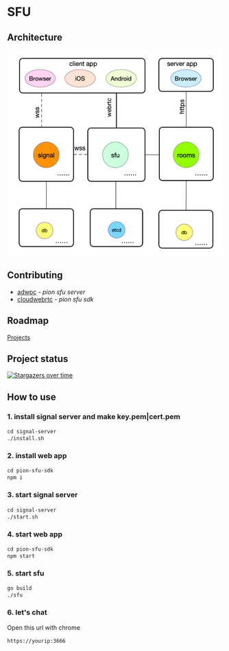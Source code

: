 # SFU

## Architecture

![arch](arch.png)

## Contributing
* [adwpc](https://github.com/adwpc) - *pion sfu server*
* [cloudwebrtc](https://github.com/cloudwebrtc) - *pion sfu sdk*

## Roadmap
[Projects](https://github.com/pion/sfu/projects/1)

## Project status
[![Stargazers over time](https://starchart.cc/pion/sfu.svg)](https://starchart.cc/pion/sfu)

## How to use
### 1. install signal server and make key.pem|cert.pem
```
cd signal-server
./install.sh
```
### 2. install web app
```
cd pion-sfu-sdk
npm i
```
### 3. start signal server
```
cd signal-server
./start.sh
```
### 4. start web app
```
cd pion-sfu-sdk
npm start
```
### 5. start sfu
```
go build
./sfu
```
### 6. let's chat
Open this url with chrome

```
https://yourip:3666
```
